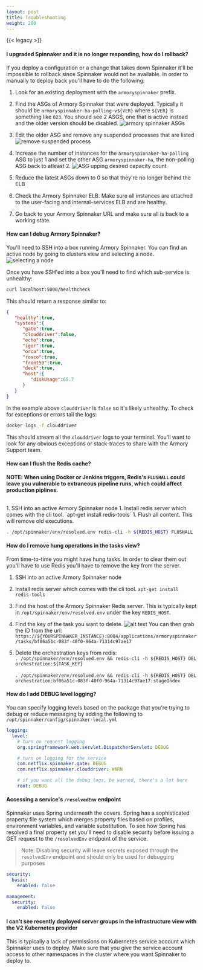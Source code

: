 ```yaml
---
layout: post
title: Troubleshooting
weight: 200
---
```

{{< legacy >}}


#### I upgraded Spinnaker and it is no longer responding, how do I rollback?

If you deploy a configuration or a change that takes down Spinnaker it'll be impossible to rollback since Spinnaker would not be available.  In order to manually to deploy back you'll have to do the following:

1.  Look for an existing deployment with the `armoryspinnaker` prefix.  

1.  Find the ASGs of Armory Spinnaker that were deployed.  Typically it should be `armoryspinnaker-ha-polling-v${VER}` where `${VER}` is something like `023`.  You should see 2 ASGS, one that is active instead and the older version should be disabled. ![armory spinnaker ASGs](/images/Image-2017-02-02-at-11.57.41-AM.png)

1. Edit the older ASG and remove any suspended processes that are listed
 ![remove suspended process](/images/admin-user-guide-1.png)

1.  Increase the number of instances for the `armoryspinnaker-ha-polling` ASG to just 1 and set the other ASG `armoryspinnaker-ha`, the non-polling ASG back to atleast 2.
![ASG upping desired capacity count](/images/admin-user-guide-2.png)

1.  Reduce the latest ASGs down to 0 so that they're no longer behind the ELB

1.  Check the Armory Spinnaker ELB.  Make sure all instances are attached to the user-facing and internal-services ELB and are healthy.

1.  Go back to your Armory Spinnaker URL and make sure all is back to a working state.

#### How can I debug Armory Spinnaker?

You'll need to SSH into a box running Armory Spinnaker.  You can find an active node by going to clusters view and selecting a node.
![selecting a node](/images/Screen-Recording-2017-09-14-at-04.18-PM.gif)

Once you have SSH'ed into a box you'll need to find which sub-service is unhealthy:
```sh
curl localhost:5000/healthcheck
```

This should return a response similar to:
```json
{
   "healthy":true,
   "systems":{
      "gate":true,
      "clouddriver":false,
      "echo":true,
      "igor":true,
      "orca":true,
      "rosco":true,
      "front50":true,
      "deck":true,
      "host":{
         "diskUsage":65.7
      }
   }
}
```

In the example above `clouddriver` is `false` so it's likely unhealthy.  To check for exceptions or errors tail the logs:

```sh
docker logs -f clouddriver
```

This should stream all the `clouddriver` logs to your terminal.  You'll want to look for any obvious exceptions or stack-traces to share with the Armory Support team.

#### How can I flush the Redis cache?
**NOTE: When using Docker or Jenkins triggers, Redis's `FLUSHALL` could leave you vulnerable to extraneous pipeline runs, which could affect production piplines.** 

<br/>
1.  SSH into an active Armory Spinnaker node
1.  Install redis server which comes with the cli tool. `apt-get install redis-tools`
1.  Flush all content.  This will remove old executions.

```sh
. /opt/spinnaker/env/resolved.env redis-cli -h ${REDIS_HOST} FLUSHALL
```

#### How do I remove hung operations in the tasks view?

From time-to-time you might have hung tasks.  In order to clear them out you'll have to use Redis you'll have to remove the key from the server.

1.  SSH into an active Armory Spinnaker node
1.  Install redis server which comes with the cli tool. `apt-get install redis-tools`
1.  Find the host of the Armory Spinnaker Redis server.  This is typically kept in `/opt/spinnaker/env/resolved.env` under the key `REDIS_HOST`.
1.  Find the key of the task you want to delete.
![alt text](/images/[8c4dbdb8b3942adf28094343663d5588]_Image+2017-08-01+at+11.37.03+AM.png)
You can then grab the ID from the url:
`https://${YOURSPINNAKER_INSTANCE}:8084/applications/armoryspinnaker/tasks/bf06a51c-083f-40f0-964a-71314c97ae17`

4.  Delete the orchestration keys from redis:<br/>
`. /opt/spinnaker/env/resolved.env && redis-cli -h ${REDIS_HOST} DEL orchestration:${TASK_KEY}`<br/> <br/>
`. /opt/spinnaker/env/resolved.env && redis-cli -h ${REDIS_HOST} DEL  orchestration:bf06a51c-083f-40f0-964a-71314c97ae17:stageIndex`


#### How do I add DEBUG level logging?

You can specify logging levels based on the package that you're trying to debug or reduce messaging by adding the following to `/opt/spinnaker/config/spinnaker-local.yml`

```yaml
logging:
  level:
    # turn on request logging
    org.springframework.web.servlet.DispatcherServlet: DEBUG

    # turn on logging for the service
    com.netflix.spinnaker.gate: DEBUG
    com.netflix.spinnaker.clouddriver: WARN

    # if you want all the debug logs, be warned, there's a lot here
    root: DEBUG
```

#### Accessing a service's `/resolvedEnv` endpoint
Spinnaker uses Spring underneath the covers.  Spring has a sophisticated property file system which merges property files based on profiles, environment variables, and variable substitution. To see how Spring has resolved a final property set you'll need to disable security before issuing a GET request to the `/resolvedEnv` endpoint of the service.

>Note:  Disabling security will leave secrets exposed through the `resolvedEnv` endpoint and should only be used for debugging purposes

```yaml
security:
  basic:
    enabled: false

management:
  security:
    enabled: false
```

#### I can't see recently deployed server groups in the infrastructure view with the V2 Kubernetes provider

This is typically a lack of permissions on Kubernetes service account which Spinnaker uses to deploy.  Make sure that you give the service account access to other namespaces in the cluster where you want Spinnaker to deploy to.

